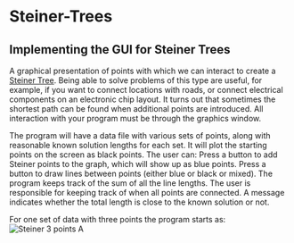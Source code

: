 # Steiner-Trees
## Implementing the GUI for Steiner Trees

A graphical presentation of points with which we can interact to create a [Steiner Tree](http://csunplugged.org/wp-content/uploads/2014/12/unplugged-15-steiner_trees_0.pdf).  Being able to solve problems of this type are useful, for example, if you want to connect locations with roads, or connect electrical components on an electronic chip layout.  It turns out that sometimes the shortest path can be found when additional points are introduced.  All interaction with your program must be through the graphics window.

The program will have a data file with various sets of points, along with reasonable known solution lengths for each set.  It will plot the starting points on the screen as black points.  The user can:
Press a button to add Steiner points to the graph, which will show up as blue points. 
Press a button to draw lines between points (either blue or black or mixed).  The program keeps track of the sum of all the line lengths.  The user is responsible for keeping track of when all points are connected.
A message indicates whether the total length is close to the known solution or not.

For one set of data with three points the program starts as:
![Steiner 3 points A](https://octodex.github.com/images/yaktocat.png)
